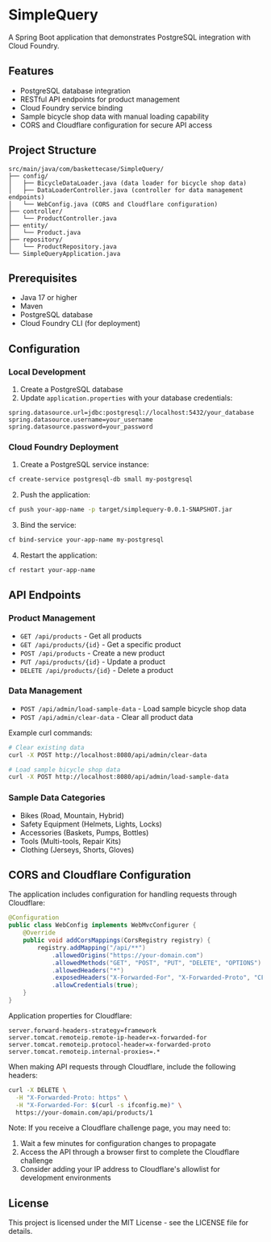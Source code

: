 # SimpleQuery

A Spring Boot application that demonstrates PostgreSQL integration with Cloud Foundry.

## Features

- PostgreSQL database integration
- RESTful API endpoints for product management
- Cloud Foundry service binding
- Sample bicycle shop data with manual loading capability
- CORS and Cloudflare configuration for secure API access

## Project Structure

```
src/main/java/com/baskettecase/SimpleQuery/
├── config/
│   ├── BicycleDataLoader.java (data loader for bicycle shop data)
│   ├── DataLoaderController.java (controller for data management endpoints)
│   └── WebConfig.java (CORS and Cloudflare configuration)
├── controller/
│   └── ProductController.java
├── entity/
│   └── Product.java
├── repository/
│   └── ProductRepository.java
└── SimpleQueryApplication.java
```

## Prerequisites

- Java 17 or higher
- Maven
- PostgreSQL database
- Cloud Foundry CLI (for deployment)

## Configuration

### Local Development

1. Create a PostgreSQL database
2. Update `application.properties` with your database credentials:
```properties
spring.datasource.url=jdbc:postgresql://localhost:5432/your_database
spring.datasource.username=your_username
spring.datasource.password=your_password
```

### Cloud Foundry Deployment

1. Create a PostgreSQL service instance:
```bash
cf create-service postgresql-db small my-postgresql
```

2. Push the application:
```bash
cf push your-app-name -p target/simplequery-0.0.1-SNAPSHOT.jar
```

3. Bind the service:
```bash
cf bind-service your-app-name my-postgresql
```

4. Restart the application:
```bash
cf restart your-app-name
```

## API Endpoints

### Product Management
- `GET /api/products` - Get all products
- `GET /api/products/{id}` - Get a specific product
- `POST /api/products` - Create a new product
- `PUT /api/products/{id}` - Update a product
- `DELETE /api/products/{id}` - Delete a product

### Data Management
- `POST /api/admin/load-sample-data` - Load sample bicycle shop data
- `POST /api/admin/clear-data` - Clear all product data

Example curl commands:
```bash
# Clear existing data
curl -X POST http://localhost:8080/api/admin/clear-data

# Load sample bicycle shop data
curl -X POST http://localhost:8080/api/admin/load-sample-data
```

### Sample Data Categories
- Bikes (Road, Mountain, Hybrid)
- Safety Equipment (Helmets, Lights, Locks)
- Accessories (Baskets, Pumps, Bottles)
- Tools (Multi-tools, Repair Kits)
- Clothing (Jerseys, Shorts, Gloves)

## CORS and Cloudflare Configuration

The application includes configuration for handling requests through Cloudflare:

```java
@Configuration
public class WebConfig implements WebMvcConfigurer {
    @Override
    public void addCorsMappings(CorsRegistry registry) {
        registry.addMapping("/api/**")
            .allowedOrigins("https://your-domain.com")
            .allowedMethods("GET", "POST", "PUT", "DELETE", "OPTIONS")
            .allowedHeaders("*")
            .exposedHeaders("X-Forwarded-For", "X-Forwarded-Proto", "CF-Connecting-IP", "CF-IPCountry", "CF-RAY")
            .allowCredentials(true);
    }
}
```

Application properties for Cloudflare:
```properties
server.forward-headers-strategy=framework
server.tomcat.remoteip.remote-ip-header=x-forwarded-for
server.tomcat.remoteip.protocol-header=x-forwarded-proto
server.tomcat.remoteip.internal-proxies=.*
```

When making API requests through Cloudflare, include the following headers:
```bash
curl -X DELETE \
  -H "X-Forwarded-Proto: https" \
  -H "X-Forwarded-For: $(curl -s ifconfig.me)" \
  https://your-domain.com/api/products/1
```

Note: If you receive a Cloudflare challenge page, you may need to:
1. Wait a few minutes for configuration changes to propagate
2. Access the API through a browser first to complete the Cloudflare challenge
3. Consider adding your IP address to Cloudflare's allowlist for development environments

## License

This project is licensed under the MIT License - see the LICENSE file for details.
